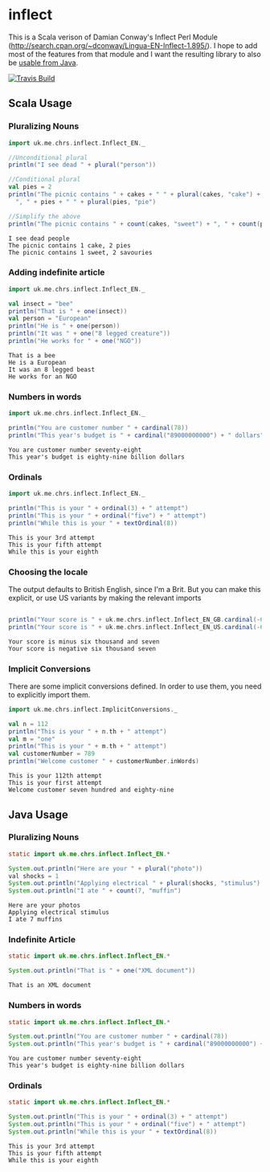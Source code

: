 # inflect

This is a Scala verison of Damian Conway's Inflect Perl Module (http://search.cpan.org/~dconway/Lingua-EN-Inflect-1.895/).
I hope to add most of the features from that module and I want 
the resulting library to also be [usable from Java](#java-usage).


[![Travis Build](https://api.travis-ci.org/nespera/inflect.png)](https://travis-ci.org/nespera/inflect)

## Scala Usage

### Pluralizing Nouns

```scala
import uk.me.chrs.inflect.Inflect_EN._

//Unconditional plural
println("I see dead " + plural("person"))

//Conditional plural
val pies = 2
println("The picnic contains " + cakes + " " + plural(cakes, "cake") +
  ", " + pies + " " + plural(pies, "pie")

//Simplify the above
println("The picnic contains " + count(cakes, "sweet") + ", " + count(pies, "savoury")

```

    I see dead people
    The picnic contains 1 cake, 2 pies
    The picnic contains 1 sweet, 2 savouries
    
### Adding indefinite article

```scala
import uk.me.chrs.inflect.Inflect_EN._

val insect = "bee"
println("That is " + one(insect))
val person = "European"
println("He is " + one(person))
println("It was " + one("8 legged creature"))
println("He works for " + one("NGO"))
```

    That is a bee
    He is a European
    It was an 8 legged beast
    He works for an NGO

### Numbers in words

```scala
import uk.me.chrs.inflect.Inflect_EN._

println("You are customer number " + cardinal(78))
println("This year's budget is " + cardinal("89000000000") + " dollars")
```

    You are customer number seventy-eight
    This year's budget is eighty-nine billion dollars

### Ordinals

```scala
import uk.me.chrs.inflect.Inflect_EN._

println("This is your " + ordinal(3) + " attempt")
println("This is your " + ordinal("five") + " attempt")
println("While this is your " + textOrdinal(8))
```

    This is your 3rd attempt
    This is your fifth attempt
    While this is your eighth

### Choosing the locale

The output defaults to British English, since I'm a Brit. But you can make this explicit, or use US variants by
making the relevant imports

```scala

println("Your score is " + uk.me.chrs.inflect.Inflect_EN_GB.cardinal(-6007))
println("Your score is " + uk.me.chrs.inflect.Inflect_EN_US.cardinal(-6007))
```

    Your score is minus six thousand and seven
    Your score is negative six thousand seven

### Implicit Conversions

There are some implicit conversions defined. In order to use them, you need to explicitly import them.

```scala
import uk.me.chrs.inflect.ImplicitConversions._

val n = 112
println("This is your " + n.th + " attempt")
val m = "one"
println("This is your " + m.th + " attempt")
val customerNumber = 789
println("Welcome customer " + customerNumber.inWords)
```

    This is your 112th attempt
    This is your first attempt
    Welcome customer seven hundred and eighty-nine

## Java Usage

### Pluralizing Nouns

```java
static import uk.me.chrs.inflect.Inflect_EN.*

System.out.println("Here are your " + plural("photo"))
val shocks = 1
System.out.println("Applying electrical " + plural(shocks, "stimulus")
System.out.println("I ate " + count(7, "muffin")
```

    Here are your photos
    Applying electrical stimulus
    I ate 7 muffins

### Indefinite Article

```java
static import uk.me.chrs.inflect.Inflect_EN.*

System.out.println("That is " + one("XML document"))
```

    That is an XML document

### Numbers in words

```java
static import uk.me.chrs.inflect.Inflect_EN.*

System.out.println("You are customer number " + cardinal(78))
System.out.println("This year's budget is " + cardinal("89000000000") + " dollars")
```

    You are customer number seventy-eight
    This year's budget is eighty-nine billion dollars

### Ordinals

```java
static import uk.me.chrs.inflect.Inflect_EN.*

System.out.println("This is your " + ordinal(3) + " attempt")
System.out.println("This is your " + ordinal("five") + " attempt")
System.out.println("While this is your " + textOrdinal(8))
```

    This is your 3rd attempt
    This is your fifth attempt
    While this is your eighth
